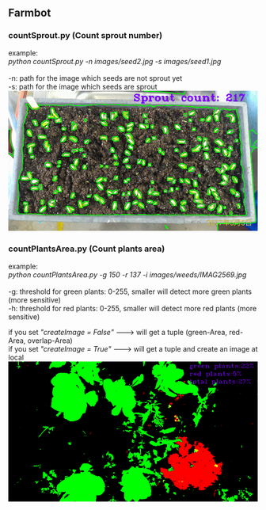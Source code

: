 Farmbot<br />
---
### countSprout.py (Count sprout number) <br />
example: <br />
*python countSprout.py -n images/seed2.jpg -s images/seed1.jpg* 
<br /><br />
-n: path for the image which seeds are not sprout yet  <br />
-s: path for the image which seeds are sprout <br />
![alt tag](https://github.com/ch-tseng/farmbot/blob/master/detectSprout.png)

### countPlantsArea.py (Count plants area) <br />
example: <br />
*python countPlantsArea.py -g 150 -r 137 -i images/weeds/IMAG2569.jpg* 
<br /><br />
-g: threshold for green plants: 0-255, smaller will detect more green plants (more sensitive) <br />
-h: threshold for red plants: 0-255, smaller will detect more red plants (more sensitive) <br />

if you set *"createImage = False"*  ---> will get a tuple (green-Area, red-Area, overlap-Area)<br />
if you set *"createImage = True"*  ---> will get a tuple and create an image at local <br />
![alt tag](https://github.com/ch-tseng/farmbot/blob/master/output.png)

